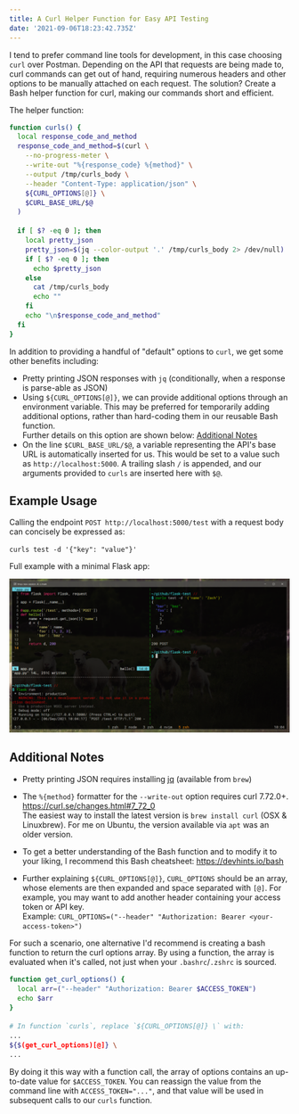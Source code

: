 ```yaml
---
title: A Curl Helper Function for Easy API Testing
date: '2021-09-06T18:23:42.735Z'
---
```


I tend to prefer command line tools for development, in this case choosing `curl` over Postman. Depending on the API that requests are being made to, curl commands can get out of hand, requiring numerous headers and other options to be manually attached on each request. The solution? Create a Bash helper function for curl, making our commands short and efficient.

The helper function:

```bash
function curls() {
  local response_code_and_method
  response_code_and_method=$(curl \
    --no-progress-meter \
    --write-out "%{response_code} %{method}" \
    --output /tmp/curls_body \
    --header "Content-Type: application/json" \
    ${CURL_OPTIONS[@]} \
    $CURL_BASE_URL/$@
  )

  if [ $? -eq 0 ]; then
    local pretty_json
    pretty_json=$(jq --color-output '.' /tmp/curls_body 2> /dev/null)
    if [ $? -eq 0 ]; then
      echo $pretty_json
    else
      cat /tmp/curls_body
      echo ""
    fi
    echo "\n$response_code_and_method"
  fi
}
```

In addition to providing a handful of "default" options to `curl`, we get some other benefits including:
* Pretty printing JSON responses with `jq` (conditionally, when a response is parse-able as JSON)
* Using `${CURL_OPTIONS[@]}`, we can provide additional options through an environment variable. This may be preferred for temporarily adding additional options, rather than hard-coding them in our reusable Bash function.  
Further details on this option are shown below: [Additional Notes](#additional-notes)
* On the line `$CURL_BASE_URL/$@`, a variable representing the API's base URL is automatically inserted for us. This would be set to a value such as `http://localhost:5000`. A trailing slash `/` is appended, and our arguments provided to `curls` are inserted here with `$@`.

## Example Usage

Calling the endpoint `POST http://localhost:5000/test` with a request body can concisely be expressed as:

`curls test -d '{"key": "value"}'`

Full example with a minimal Flask app:

![Full example with a minimal Flask app](/assets/curls-flask.png)

## Additional Notes

* Pretty printing JSON requires installing [jq](https://stedolan.github.io/jq/) (available from `brew`)
* The `%{method}` formatter for the `--write-out` option requires curl 7.72.0+. <https://curl.se/changes.html#7_72_0>  
The easiest way to install the latest version is `brew install curl` (OSX & Linuxbrew). For me on Ubuntu, the version available via `apt` was an older version.

* To get a better understanding of the Bash function and to modify it to your liking, I recommend this Bash cheatsheet: <https://devhints.io/bash>

* Further explaining `${CURL_OPTIONS[@]}`, `CURL_OPTIONS` should be an array, whose elements are then expanded and space separated with `[@]`. For example, you may want to add another header containing your access token or API key.  
Example: `CURL_OPTIONS=("--header" "Authorization: Bearer <your-access-token>")`

For such a scenario, one alternative I'd recommend is creating a bash function to return the curl options array. By using a function, the array is evaluated when it's called, not just when your `.bashrc`/`.zshrc` is sourced.
```bash
function get_curl_options() {
  local arr=("--header" "Authorization: Bearer $ACCESS_TOKEN")
  echo $arr
}

# In function `curls`, replace `${CURL_OPTIONS[@]} \` with:
...
${$(get_curl_options)[@]} \
...
```
By doing it this way with a function call, the array of options contains an up-to-date value for `$ACCESS_TOKEN`. You can reassign the value from the command line with `ACCESS_TOKEN="..."`, and that value will be used in subsequent calls to our `curls` function.
